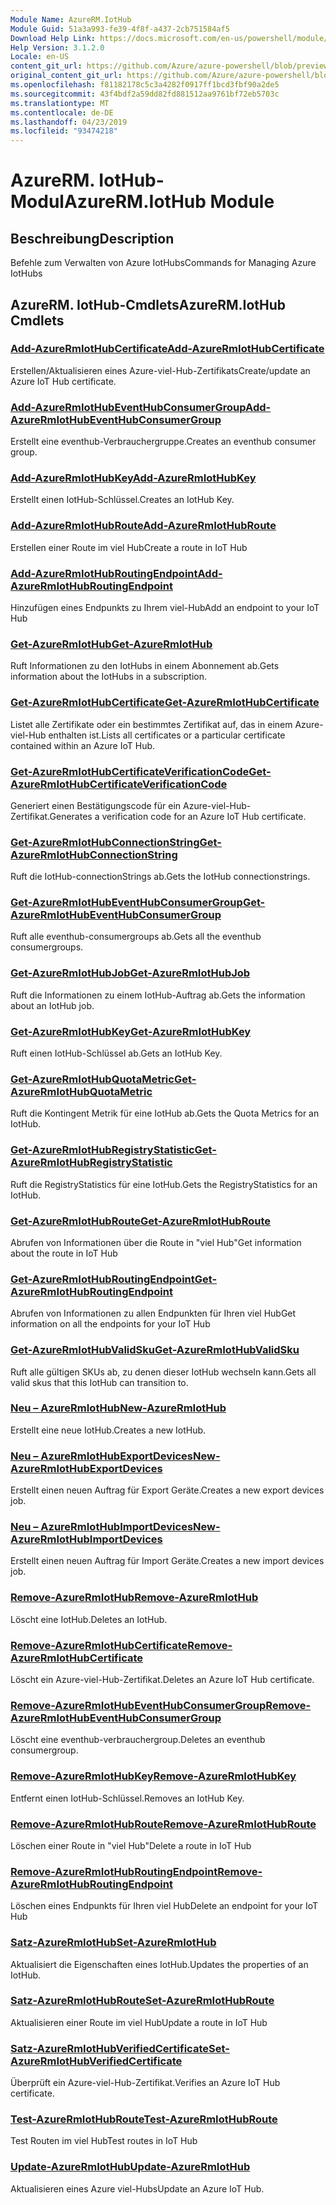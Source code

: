 ```yaml
---
Module Name: AzureRM.IotHub
Module Guid: 51a3a993-fe39-4f8f-a437-2cb751584af5
Download Help Link: https://docs.microsoft.com/en-us/powershell/module/azurerm.iothub
Help Version: 3.1.2.0
Locale: en-US
content_git_url: https://github.com/Azure/azure-powershell/blob/preview/src/ResourceManager/IotHub/Commands.IotHub/help/AzureRM.IotHub.md
original_content_git_url: https://github.com/Azure/azure-powershell/blob/preview/src/ResourceManager/IotHub/Commands.IotHub/help/AzureRM.IotHub.md
ms.openlocfilehash: f81182178c5c3a4282f0917ff1bcd3fbf90a2de5
ms.sourcegitcommit: 43f4bdf2a59dd82fd881512aa9761bf72eb5703c
ms.translationtype: MT
ms.contentlocale: de-DE
ms.lasthandoff: 04/23/2019
ms.locfileid: "93474218"
---
```

# <span data-ttu-id="7a809-101">AzureRM. IotHub-Modul</span><span class="sxs-lookup"><span data-stu-id="7a809-101">AzureRM.IotHub Module</span></span>
## <span data-ttu-id="7a809-102">Beschreibung</span><span class="sxs-lookup"><span data-stu-id="7a809-102">Description</span></span>
<span data-ttu-id="7a809-103">Befehle zum Verwalten von Azure IotHubs</span><span class="sxs-lookup"><span data-stu-id="7a809-103">Commands for Managing Azure IotHubs</span></span>

## <span data-ttu-id="7a809-104">AzureRM. IotHub-Cmdlets</span><span class="sxs-lookup"><span data-stu-id="7a809-104">AzureRM.IotHub Cmdlets</span></span>
### [<span data-ttu-id="7a809-105">Add-AzureRmIotHubCertificate</span><span class="sxs-lookup"><span data-stu-id="7a809-105">Add-AzureRmIotHubCertificate</span></span>](Add-AzureRmIotHubCertificate.md)
<span data-ttu-id="7a809-106">Erstellen/Aktualisieren eines Azure-viel-Hub-Zertifikats</span><span class="sxs-lookup"><span data-stu-id="7a809-106">Create/update an Azure IoT Hub certificate.</span></span>

### [<span data-ttu-id="7a809-107">Add-AzureRmIotHubEventHubConsumerGroup</span><span class="sxs-lookup"><span data-stu-id="7a809-107">Add-AzureRmIotHubEventHubConsumerGroup</span></span>](Add-AzureRmIotHubEventHubConsumerGroup.md)
<span data-ttu-id="7a809-108">Erstellt eine eventhub-Verbrauchergruppe.</span><span class="sxs-lookup"><span data-stu-id="7a809-108">Creates an eventhub consumer group.</span></span>

### [<span data-ttu-id="7a809-109">Add-AzureRmIotHubKey</span><span class="sxs-lookup"><span data-stu-id="7a809-109">Add-AzureRmIotHubKey</span></span>](Add-AzureRmIotHubKey.md)
<span data-ttu-id="7a809-110">Erstellt einen IotHub-Schlüssel.</span><span class="sxs-lookup"><span data-stu-id="7a809-110">Creates an IotHub Key.</span></span>

### [<span data-ttu-id="7a809-111">Add-AzureRmIotHubRoute</span><span class="sxs-lookup"><span data-stu-id="7a809-111">Add-AzureRmIotHubRoute</span></span>](Add-AzureRmIotHubRoute.md)
<span data-ttu-id="7a809-112">Erstellen einer Route im viel Hub</span><span class="sxs-lookup"><span data-stu-id="7a809-112">Create a route in IoT Hub</span></span>

### [<span data-ttu-id="7a809-113">Add-AzureRmIotHubRoutingEndpoint</span><span class="sxs-lookup"><span data-stu-id="7a809-113">Add-AzureRmIotHubRoutingEndpoint</span></span>](Add-AzureRmIotHubRoutingEndpoint.md)
<span data-ttu-id="7a809-114">Hinzufügen eines Endpunkts zu Ihrem viel-Hub</span><span class="sxs-lookup"><span data-stu-id="7a809-114">Add an endpoint to your IoT Hub</span></span>

### [<span data-ttu-id="7a809-115">Get-AzureRmIotHub</span><span class="sxs-lookup"><span data-stu-id="7a809-115">Get-AzureRmIotHub</span></span>](Get-AzureRmIotHub.md)
<span data-ttu-id="7a809-116">Ruft Informationen zu den IotHubs in einem Abonnement ab.</span><span class="sxs-lookup"><span data-stu-id="7a809-116">Gets information about the IotHubs in a subscription.</span></span>

### [<span data-ttu-id="7a809-117">Get-AzureRmIotHubCertificate</span><span class="sxs-lookup"><span data-stu-id="7a809-117">Get-AzureRmIotHubCertificate</span></span>](Get-AzureRmIotHubCertificate.md)
<span data-ttu-id="7a809-118">Listet alle Zertifikate oder ein bestimmtes Zertifikat auf, das in einem Azure-viel-Hub enthalten ist.</span><span class="sxs-lookup"><span data-stu-id="7a809-118">Lists all certificates or a particular certificate contained within an Azure IoT Hub.</span></span> 

### [<span data-ttu-id="7a809-119">Get-AzureRmIotHubCertificateVerificationCode</span><span class="sxs-lookup"><span data-stu-id="7a809-119">Get-AzureRmIotHubCertificateVerificationCode</span></span>](Get-AzureRmIotHubCertificateVerificationCode.md)
<span data-ttu-id="7a809-120">Generiert einen Bestätigungscode für ein Azure-viel-Hub-Zertifikat.</span><span class="sxs-lookup"><span data-stu-id="7a809-120">Generates a verification code for an Azure IoT Hub certificate.</span></span> 

### [<span data-ttu-id="7a809-121">Get-AzureRmIotHubConnectionString</span><span class="sxs-lookup"><span data-stu-id="7a809-121">Get-AzureRmIotHubConnectionString</span></span>](Get-AzureRmIotHubConnectionString.md)
<span data-ttu-id="7a809-122">Ruft die IotHub-connectionStrings ab.</span><span class="sxs-lookup"><span data-stu-id="7a809-122">Gets the IotHub connectionstrings.</span></span>

### [<span data-ttu-id="7a809-123">Get-AzureRmIotHubEventHubConsumerGroup</span><span class="sxs-lookup"><span data-stu-id="7a809-123">Get-AzureRmIotHubEventHubConsumerGroup</span></span>](Get-AzureRmIotHubEventHubConsumerGroup.md)
<span data-ttu-id="7a809-124">Ruft alle eventhub-consumergroups ab.</span><span class="sxs-lookup"><span data-stu-id="7a809-124">Gets all the eventhub consumergroups.</span></span>

### [<span data-ttu-id="7a809-125">Get-AzureRmIotHubJob</span><span class="sxs-lookup"><span data-stu-id="7a809-125">Get-AzureRmIotHubJob</span></span>](Get-AzureRmIotHubJob.md)
<span data-ttu-id="7a809-126">Ruft die Informationen zu einem IotHub-Auftrag ab.</span><span class="sxs-lookup"><span data-stu-id="7a809-126">Gets the information about an IotHub job.</span></span>

### [<span data-ttu-id="7a809-127">Get-AzureRmIotHubKey</span><span class="sxs-lookup"><span data-stu-id="7a809-127">Get-AzureRmIotHubKey</span></span>](Get-AzureRmIotHubKey.md)
<span data-ttu-id="7a809-128">Ruft einen IotHub-Schlüssel ab.</span><span class="sxs-lookup"><span data-stu-id="7a809-128">Gets an IotHub Key.</span></span>

### [<span data-ttu-id="7a809-129">Get-AzureRmIotHubQuotaMetric</span><span class="sxs-lookup"><span data-stu-id="7a809-129">Get-AzureRmIotHubQuotaMetric</span></span>](Get-AzureRmIotHubQuotaMetric.md)
<span data-ttu-id="7a809-130">Ruft die Kontingent Metrik für eine IotHub ab.</span><span class="sxs-lookup"><span data-stu-id="7a809-130">Gets the Quota Metrics for an IotHub.</span></span>

### [<span data-ttu-id="7a809-131">Get-AzureRmIotHubRegistryStatistic</span><span class="sxs-lookup"><span data-stu-id="7a809-131">Get-AzureRmIotHubRegistryStatistic</span></span>](Get-AzureRmIotHubRegistryStatistic.md)
<span data-ttu-id="7a809-132">Ruft die RegistryStatistics für eine IotHub.</span><span class="sxs-lookup"><span data-stu-id="7a809-132">Gets the RegistryStatistics for an IotHub.</span></span>

### [<span data-ttu-id="7a809-133">Get-AzureRmIotHubRoute</span><span class="sxs-lookup"><span data-stu-id="7a809-133">Get-AzureRmIotHubRoute</span></span>](Get-AzureRmIotHubRoute.md)
<span data-ttu-id="7a809-134">Abrufen von Informationen über die Route in "viel Hub"</span><span class="sxs-lookup"><span data-stu-id="7a809-134">Get information about the route in IoT Hub</span></span>

### [<span data-ttu-id="7a809-135">Get-AzureRmIotHubRoutingEndpoint</span><span class="sxs-lookup"><span data-stu-id="7a809-135">Get-AzureRmIotHubRoutingEndpoint</span></span>](Get-AzureRmIotHubRoutingEndpoint.md)
<span data-ttu-id="7a809-136">Abrufen von Informationen zu allen Endpunkten für Ihren viel Hub</span><span class="sxs-lookup"><span data-stu-id="7a809-136">Get information on all the endpoints for your IoT Hub</span></span>

### [<span data-ttu-id="7a809-137">Get-AzureRmIotHubValidSku</span><span class="sxs-lookup"><span data-stu-id="7a809-137">Get-AzureRmIotHubValidSku</span></span>](Get-AzureRmIotHubValidSku.md)
<span data-ttu-id="7a809-138">Ruft alle gültigen SKUs ab, zu denen dieser IotHub wechseln kann.</span><span class="sxs-lookup"><span data-stu-id="7a809-138">Gets all valid skus that this IotHub can transition to.</span></span>

### [<span data-ttu-id="7a809-139">Neu – AzureRmIotHub</span><span class="sxs-lookup"><span data-stu-id="7a809-139">New-AzureRmIotHub</span></span>](New-AzureRmIotHub.md)
<span data-ttu-id="7a809-140">Erstellt eine neue IotHub.</span><span class="sxs-lookup"><span data-stu-id="7a809-140">Creates a new IotHub.</span></span>

### [<span data-ttu-id="7a809-141">Neu – AzureRmIotHubExportDevices</span><span class="sxs-lookup"><span data-stu-id="7a809-141">New-AzureRmIotHubExportDevices</span></span>](New-AzureRmIotHubExportDevices.md)
<span data-ttu-id="7a809-142">Erstellt einen neuen Auftrag für Export Geräte.</span><span class="sxs-lookup"><span data-stu-id="7a809-142">Creates a new export devices job.</span></span>

### [<span data-ttu-id="7a809-143">Neu – AzureRmIotHubImportDevices</span><span class="sxs-lookup"><span data-stu-id="7a809-143">New-AzureRmIotHubImportDevices</span></span>](New-AzureRmIotHubImportDevices.md)
<span data-ttu-id="7a809-144">Erstellt einen neuen Auftrag für Import Geräte.</span><span class="sxs-lookup"><span data-stu-id="7a809-144">Creates a new import devices job.</span></span>

### [<span data-ttu-id="7a809-145">Remove-AzureRmIotHub</span><span class="sxs-lookup"><span data-stu-id="7a809-145">Remove-AzureRmIotHub</span></span>](Remove-AzureRmIotHub.md)
<span data-ttu-id="7a809-146">Löscht eine IotHub.</span><span class="sxs-lookup"><span data-stu-id="7a809-146">Deletes an IotHub.</span></span>

### [<span data-ttu-id="7a809-147">Remove-AzureRmIotHubCertificate</span><span class="sxs-lookup"><span data-stu-id="7a809-147">Remove-AzureRmIotHubCertificate</span></span>](Remove-AzureRmIotHubCertificate.md)
<span data-ttu-id="7a809-148">Löscht ein Azure-viel-Hub-Zertifikat.</span><span class="sxs-lookup"><span data-stu-id="7a809-148">Deletes an Azure IoT Hub certificate.</span></span>

### [<span data-ttu-id="7a809-149">Remove-AzureRmIotHubEventHubConsumerGroup</span><span class="sxs-lookup"><span data-stu-id="7a809-149">Remove-AzureRmIotHubEventHubConsumerGroup</span></span>](Remove-AzureRmIotHubEventHubConsumerGroup.md)
<span data-ttu-id="7a809-150">Löscht eine eventhub-verbrauchergroup.</span><span class="sxs-lookup"><span data-stu-id="7a809-150">Deletes an eventhub consumergroup.</span></span>

### [<span data-ttu-id="7a809-151">Remove-AzureRmIotHubKey</span><span class="sxs-lookup"><span data-stu-id="7a809-151">Remove-AzureRmIotHubKey</span></span>](Remove-AzureRmIotHubKey.md)
<span data-ttu-id="7a809-152">Entfernt einen IotHub-Schlüssel.</span><span class="sxs-lookup"><span data-stu-id="7a809-152">Removes an IotHub Key.</span></span>

### [<span data-ttu-id="7a809-153">Remove-AzureRmIotHubRoute</span><span class="sxs-lookup"><span data-stu-id="7a809-153">Remove-AzureRmIotHubRoute</span></span>](Remove-AzureRmIotHubRoute.md)
<span data-ttu-id="7a809-154">Löschen einer Route in "viel Hub"</span><span class="sxs-lookup"><span data-stu-id="7a809-154">Delete a route in IoT Hub</span></span>

### [<span data-ttu-id="7a809-155">Remove-AzureRmIotHubRoutingEndpoint</span><span class="sxs-lookup"><span data-stu-id="7a809-155">Remove-AzureRmIotHubRoutingEndpoint</span></span>](Remove-AzureRmIotHubRoutingEndpoint.md)
<span data-ttu-id="7a809-156">Löschen eines Endpunkts für Ihren viel Hub</span><span class="sxs-lookup"><span data-stu-id="7a809-156">Delete an endpoint for your IoT Hub</span></span>

### [<span data-ttu-id="7a809-157">Satz-AzureRmIotHub</span><span class="sxs-lookup"><span data-stu-id="7a809-157">Set-AzureRmIotHub</span></span>](Set-AzureRmIotHub.md)
<span data-ttu-id="7a809-158">Aktualisiert die Eigenschaften eines IotHub.</span><span class="sxs-lookup"><span data-stu-id="7a809-158">Updates the properties of an IotHub.</span></span>

### [<span data-ttu-id="7a809-159">Satz-AzureRmIotHubRoute</span><span class="sxs-lookup"><span data-stu-id="7a809-159">Set-AzureRmIotHubRoute</span></span>](Set-AzureRmIotHubRoute.md)
<span data-ttu-id="7a809-160">Aktualisieren einer Route im viel Hub</span><span class="sxs-lookup"><span data-stu-id="7a809-160">Update a route in IoT Hub</span></span>

### [<span data-ttu-id="7a809-161">Satz-AzureRmIotHubVerifiedCertificate</span><span class="sxs-lookup"><span data-stu-id="7a809-161">Set-AzureRmIotHubVerifiedCertificate</span></span>](Set-AzureRmIotHubVerifiedCertificate.md)
<span data-ttu-id="7a809-162">Überprüft ein Azure-viel-Hub-Zertifikat.</span><span class="sxs-lookup"><span data-stu-id="7a809-162">Verifies an Azure IoT Hub certificate.</span></span> 

### [<span data-ttu-id="7a809-163">Test-AzureRmIotHubRoute</span><span class="sxs-lookup"><span data-stu-id="7a809-163">Test-AzureRmIotHubRoute</span></span>](Test-AzureRmIotHubRoute.md)
<span data-ttu-id="7a809-164">Test Routen im viel Hub</span><span class="sxs-lookup"><span data-stu-id="7a809-164">Test routes in IoT Hub</span></span>

### [<span data-ttu-id="7a809-165">Update-AzureRmIotHub</span><span class="sxs-lookup"><span data-stu-id="7a809-165">Update-AzureRmIotHub</span></span>](Update-AzureRmIotHub.md)
<span data-ttu-id="7a809-166">Aktualisieren eines Azure viel-Hubs</span><span class="sxs-lookup"><span data-stu-id="7a809-166">Update an Azure IoT Hub.</span></span>

